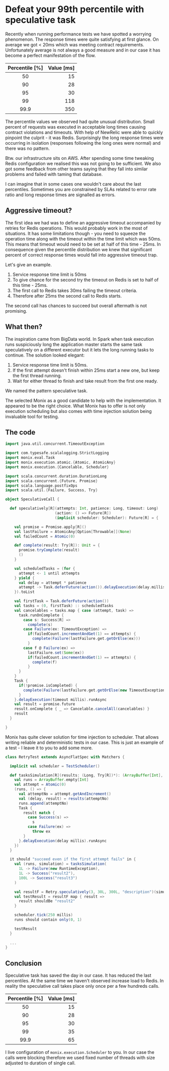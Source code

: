 # Defeat your 99th percentile with speculative task

Recently when running performance tests we have spotted a worrying phenomenon. The response times were quite satisfying at first glance. On average we got < 20ms  which was meeting contract requirements. Unfortunately average is not always a good measure and in our case it has become a perfect manifestation of the flow.


|Percentile [%]|Value [ms]|
|:------------:|---------:|
|50            |     15   |
|90            |     28   |
|95            |     30   |
|99            |     118  |
|99.9          |     350  |

The percentile values we observed had quite unusual distribution. Small percent of requests was executed in acceptable long times causing contract violations and timeouts. With help of NewRelic were able to quickly pinpoint the culprit - it was Redis. Surprisingly the long response times were occurring in isolation (responses following the long ones were normal) and there was no pattern.

Btw. our infrastructure sits on AWS. After spending some time tweaking Redis configuration we realised this was not going to be sufficient. We also got some feedback from other teams saying that they fall into similar problems and failed with taming that database.

I can imagine that in some cases one wouldn't care about the last percentiles. Sometimes you are constrained by SLAs related to error rate ratio and long response times are signalled as errors.

## Aggressive timeout?
The first idea we had was to define an aggressive timeout accompanied by retries for Redis operations. This would probably work in the most of situations. It has some limitations though - you need to squeeze the operation time along with the timeout within the time limit which was 50ms. This means that timeout would need to be set at half of this time - 25ms. In consequence given the percentile distribution we knew that significant percent of correct response times would fall into aggressive timeout trap.

Let's give an example.

1. Service response time limit is 50ms
2. To give chance for the second try the timeout on Redis is set to half of this time - 25ms.
3. The first call to Redis takes 30ms failing the timeout criteria.
4. Therefore after 25ms the second call to Redis starts.

The second call has chances to succeed but overall aftermath is not promising.

## What then?
The inspiration came from BigData world. In Spark when task execution runs suspiciously long the application master starts the same task speculatively on a different executor but it lets the long running tasks to continue. The solution looked elegant:

1. Service response time limit is 50ms.
2. If the first attempt doesn't finish within 25ms start a new one, but keep the first thread running.
3. Wait for either thread to finish and take result from the first one ready.

We named the pattern speculative task.

The selected Monix as a good candidate to help with the implementation. It appeared to be the right choice. What Monix has to offer is not only execution scheduling but also comes with time injection solution being invaluable tool for testing.

## The code
```scala
import java.util.concurrent.TimeoutException

import com.typesafe.scalalogging.StrictLogging
import monix.eval.Task
import monix.execution.atomic.{Atomic, AtomicAny}
import monix.execution.{Cancelable, Scheduler}

import scala.concurrent.duration.DurationLong
import scala.concurrent.{Future, Promise}
import scala.language.postfixOps
import scala.util.{Failure, Success, Try}

object SpeculativeCall {

  def speculatively[R](attempts: Int, patience: Long, timeout: Long)
                      (action: () => Future[R])
                      (implicit scheduler: Scheduler): Future[R] = {

    val promise = Promise.apply[R]()
    val lastFailure = AtomicAny[Option[Throwable]](None)
    val failedCount = Atomic(0)

    def complete(result: Try[R]): Unit = {
      promise.tryComplete(result)
      ()
    }

    val scheduledTasks = (for {
      attempt <- 1 until attempts
    } yield {
      val delay = attempt * patience
      attempt -> Task.deferFuture(action()).delayExecution(delay.millis)
    }).toList

    val firstTask = Task.deferFuture(action())
    val tasks = (0, firstTask) :: scheduledTasks
    val cancelables = tasks.map { case (attempt, task) =>
      task.runOnComplete {
        case s: Success[R] =>
          complete(s)
        case Failure(ex: TimeoutException) =>
          if(failedCount.incrementAndGet(1) == attempts) {
            complete(Failure(lastFailure.get.getOrElse(ex)))
          }
        case f @ Failure(ex) =>
          lastFailure.set(Some(ex))
          if(failedCount.incrementAndGet(1) == attempts) {
            complete(f)
          }
      }
    }
    Task {
      if(!promise.isCompleted) {
        complete(Failure(lastFailure.get.getOrElse(new TimeoutException(s"All attempts timed-out"))))
      }
    }.delayExecution(timeout millis).runAsync
    val result = promise.future
    result.onComplete { _ => Cancelable.cancelAll(cancelables) }
    result
  }

}

```

Monix has quite clever solution for time injection to scheduler. That allows writing reliable and deterministic tests in our case. This is just an example of a test - I leave it to you to add some more.

```scala
class RetryTest extends AsyncFlatSpec with Matchers {

  implicit val scheduler = TestScheduler()

  def tasksSimulation[R](results: (Long, Try[R])*): (ArrayBuffer[Int], () => Future[R]) = {
    val runs = ArrayBuffer.empty[Int]
    val attempt = Atomic(0)
    (runs, () => {
      val attemptNo = attempt.getAndIncrement()
      val (delay, result) = results(attemptNo)
      runs.append(attemptNo)
      Task {
        result match {
          case Success(s) =>
            s
          case Failure(ex) =>
            throw ex
        }
      }.delayExecution(delay millis).runAsync
    })
  }

  it should "succeed even if the first attempt fails" in {
    val (runs, simulation) = tasksSimulation(
      1L -> Failure(new RuntimeException),
      1L -> Success("result2"),
      100L -> Success("result3")
    )

    val resultF = Retry.speculatively(3, 30L, 300L, "description")(simulation)
    val testResult = resultF map { result =>
      result shouldBe "result2"
    }

    scheduler.tick(250 millis)
    runs should contain only(0, 1)

    testResult
  }
  
  ...
}
```

## Conclusion

Speculative task has saved the day in our case. It has reduced the last percentiles. At the same time we haven't observed increase load to Redis. In reality the speculative call takes place only once per a few hundreds calls.

|Percentile [%]|Value [ms]|
|:------------:|---------:|
|50            |     15   |
|90            |     28   |
|95            |     30   |
|99            |     35   |
|99.9          |     65   |

I live configuration of `monix.execution.Scheduler` to you. In our case the calls were blocking therefore we used fixed number of threads with size adjusted to duration of single call.